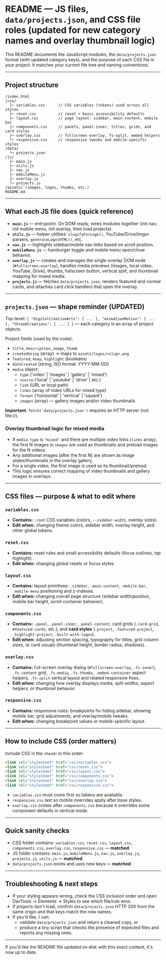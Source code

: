 # README — JS files, `data/projects.json`, and CSS file roles (updated for new category names and overlay thumbnail logic)

This README documents the JavaScript modules, the `data/projects.json` format (with updated category keys), and the purpose of each CSS file in your project. It matches your current file tree and naming conventions.

---

## Project structure
```
/index.html
/css/
  ├─ variables.css      // CSS variables (tokens) used across all styles
  ├─ reset.css          // reset + basic accessibility defaults
  ├─ layout.css         // page layout: sidebar, main-content, mobile bar
  ├─ components.css     // panels, panel-inner, titles, grids, and card styles
  ├─ overlay.css        // fullscreen overlay, fs-split, embed helpers
  └─ responsive.css     // responsive tweaks and mobile-specific styles
/data/
  └─ projects.json
/js/
  ├─ main.js
  ├─ utils.js
  ├─ nav.js
  ├─ mobileMenu.js
  ├─ overlay.js
  └─ projects.js
/assets/ (images, logos, thumbs, etc.)
README.md
```

---

## What each JS file does (quick reference)

- **`main.js`** — entrypoint. On DOM ready, wires modules together (init nav, init mobile menu, init overlay, then load projects).
- **`utils.js`** — helper utilities: `slugifyForLogo()`, YouTube/Drive/Imgur parsers, `generateLogosHTML()`, etc.
- **`nav.js`** — highlights sidebar/mobile nav links based on scroll position.
- **`mobileMenu.js`** — hamburger toggle and mobile menu open/close behavior.
- **`overlay.js`** — creates and manages the single overlay DOM node (`#fullscreen-overlay`), handles media previews (images, local video, YouTube, Drive), thumbs, fullscreen button, vertical split, and thumbnail mapping for mixed media.
- **`projects.js`** — fetches `data/projects.json`, renders featured and normal cards, and attaches card click handlers that open the overlay.

---

## `projects.json` — shape reminder (UPDATED)

Top-level: `{ "digitalCreativeArts": [ ... ], "animationMotion": [ ... ], "threeDCreations": [ ... ] }` — each category is an array of project objects.

Project fields (used by the code):
- `title`, `description`, `image`, `thumb`
- `createdUsing` (array) → maps to `assets/logos/<slug>.png`
- `featured`, `keep`, `highlight` (booleans)
- `dateCreated` (string, ISO format: YYYY-MM-DD)
- `media` object:
  - `type` ('video' | 'images' | 'gallery' | 'mixed')
  - `source` ('local' | 'youtube' | 'drive' | etc.)
  - `link` (URL or local path)
  - `links` (array of video URLs for mixed type)
  - `format` ('horizontal' | 'vertical' | 'square')
  - `images` (array) — gallery images and/or video thumbnails

**Important**: `fetch('data/projects.json')` requires an HTTP server (not file://).

### Overlay thumbnail logic for mixed media
- If `media.type` is `"mixed"` and there are multiple video links (`links` array), the first N images in `images` are used as thumbnails and preload images for the N videos.
- Any additional images (after the first N) are shown as image slides/thumbnails in the overlay gallery.
- For a single video, the first image is used as its thumbnail/preload.
- This logic ensures correct mapping of video thumbnails and gallery images in overlays.

---

## CSS files — purpose & what to edit where

### `variables.css`
- **Contains:** `:root` CSS variables (colors, `--sidebar-width`, overlay sizes).
- **Edit when:** changing theme colors, sidebar width, overlay height, and other global tokens.

### `reset.css`
- **Contains:** reset rules and small accessibility defaults (focus outlines, tap highlight).
- **Edit when:** changing global resets or focus styles.

### `layout.css`
- **Contains:** layout primitives: `.sidebar`, `.main-content`, `.mobile-bar`, `.mobile-menu` positioning and z-indexes.
- **Edit when:** changing overall page structure (sidebar width/position, mobile bar height, scroll container behavior).

### `components.css`
- **Contains:** `.panel`, `.panel-inner`, `.panel-content`, card grids (`.card-grid`, `#featured-cards`, etc.), and **card styles** (`.project`, `.featured-project`, `.highlight-project`, `.built-with-logos`).
- **Edit when:** adjusting section spacing, typography for titles, grid column sizes, or card visuals (thumbnail height, border radius, shadows).

### `overlay.css`
- **Contains:** full-screen overlay dialog (`#fullscreen-overlay`, `.fs-inner`), `.fs-content` grid, `.fs-media`, `.fs-thumbs`, `.embed-container` aspect helpers, `.fs-split` vertical layout and related responsive fixes.
- **Edit when:** changing how overlay displays media, split widths, aspect helpers, or thumbnail behavior.

### `responsive.css`
- **Contains:** responsive rules: breakpoints for hiding sidebar, showing mobile bar, grid adjustments, and overlay/mobile tweaks.
- **Edit when:** changing breakpoint values or mobile-specific layout.

---

## How to include CSS (order matters)

Include CSS in the `<head>` in this order:

```html
<link rel="stylesheet" href="css/variables.css">
<link rel="stylesheet" href="css/reset.css">
<link rel="stylesheet" href="css/layout.css">
<link rel="stylesheet" href="css/components.css">
<link rel="stylesheet" href="css/overlay.css">
<link rel="stylesheet" href="css/responsive.css">
```

- `variables.css` must come first so tokens are available.
- `responsive.css` last so mobile overrides apply after base styles.
- `overlay.css` comes after `components.css` because it overrides some component defaults in vertical mode.

---

## Quick sanity checks

- CSS folder contains: `variables.css`, `reset.css`, `layout.css`, `components.css`, `overlay.css`, `responsive.css` — **matched**.
- JS folder contains: `main.js`, `mobileMenu.js`, `nav.js`, `overlay.js`, `projects.js`, `utils.js` — **matched**.
- `data/projects.json` exists and uses new keys — **matched**.

---

## Troubleshooting & next steps

- If your styling appears wrong, check the CSS inclusion order and open DevTools → Elements → Styles to see which file/rule wins.
- If projects don't load, confirm `data/projects.json` HTTP 200 from the same origin and that keys match the new names.
- If you'd like, I can:
  - validate `data/projects.json` and return a cleaned copy, or
  - produce a tiny script that checks the presence of expected files and reports any missing ones.

---

If you'd like the README file updated on disk with this exact content, it's now up to date.